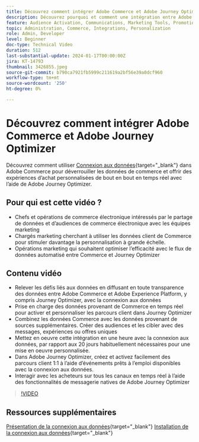 ```yaml
---
title: Découvrez comment intégrer Adobe Commerce et Adobe Journey Optimizer
description: Découvrez pourquoi et comment une intégration entre Adobe Commerce et Adobe Journey Optimizer peut être mise en oeuvre
feature: Audience Activation, Communications, Marketing Tools, Promotions/Events
topic: Administration, Commerce, Integrations, Personalization
role: Admin, Developer
level: Beginner
doc-type: Technical Video
duration: 512
last-substantial-update: 2024-01-17T00:00:00Z
jira: KT-14793
thumbnail: 3426855.jpeg
source-git-commit: b790ca7921fb5999c211619a2bf56e39a0dcf960
workflow-type: tm+mt
source-wordcount: '250'
ht-degree: 0%

---
```



# Découvrez comment intégrer Adobe Commerce et Adobe Journey Optimizer

Découvrez comment utiliser [Connexion aux données](https://experienceleague.adobe.com/docs/commerce-merchant-services/data-connection/overview.html){target="_blank"} dans Adobe Commerce pour déverrouiller les données de commerce et offrir des expériences d’achat personnalisées de bout en bout en temps réel avec l’aide de Adobe Journey Optimizer.

## Pour qui est cette vidéo ?

- Chefs et opérations de commerce électronique intéressés par le partage de données et d’audiences de commerce électronique avec les équipes marketing
- Chargés marketing cherchant à utiliser les données client de Commerce pour stimuler davantage la personnalisation à grande échelle.
- Opérations marketing qui souhaitent optimiser l’efficacité avec le flux de données automatisé entre Commerce et Journey Optimizer

## Contenu vidéo

- Relever les défis liés aux données en diffusant en toute transparence des données entre Adobe Commerce et Adobe Experience Platform, y compris Journey Optimizer, avec la connexion aux données
- Prise en charge des données provenant de Commerce en temps réel pour activer et personnaliser les parcours client dans Journey Optimizer
- Combinez les données Commerce avec les données provenant de sources supplémentaires. Créer des audiences et les cibler avec des messages, expériences ou offres uniques
- Mettez en oeuvre cette intégration en une heure avec la connexion aux données, par rapport aux 20 jours habituellement nécessaires pour une mise en oeuvre personnalisée.
- Dans Adobe Journey Optimizer, créez et activez facilement des parcours client 1:1 à l’aide d’événements prêts à l’emploi disponibles avec la connexion aux données.
- Interagir avec les acheteurs sur tous les canaux en temps réel à l’aide des fonctionnalités de messagerie natives de Adobe Journey Optimizer

>[!VIDEO](https://video.tv.adobe.com/v/3426855/?learn=on)

## Ressources supplémentaires

[Présentation de la connexion aux données](https://experienceleague.adobe.com/docs/commerce-merchant-services/data-connection/overview.html){target="_blank"}
[Installation de la connexion aux données](https://experienceleague.adobe.com/docs/commerce-merchant-services/data-connection/fundamentals/install.html){target="_blank"}
